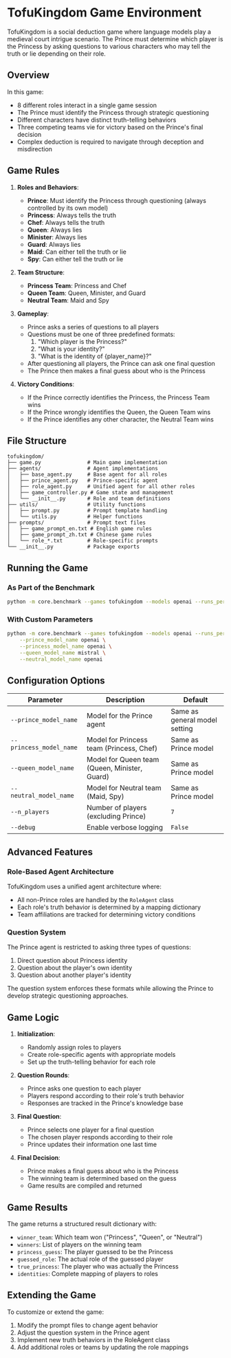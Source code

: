 # TofuKingdom Game Environment

TofuKingdom is a social deduction game where language models play a medieval court intrigue scenario. The Prince must determine which player is the Princess by asking questions to various characters who may tell the truth or lie depending on their role.

## Overview

In this game:
- 8 different roles interact in a single game session
- The Prince must identify the Princess through strategic questioning
- Different characters have distinct truth-telling behaviors
- Three competing teams vie for victory based on the Prince's final decision
- Complex deduction is required to navigate through deception and misdirection

## Game Rules

1. **Roles and Behaviors**:
   - **Prince**: Must identify the Princess through questioning (always controlled by its own model)
   - **Princess**: Always tells the truth
   - **Chef**: Always tells the truth
   - **Queen**: Always lies
   - **Minister**: Always lies
   - **Guard**: Always lies
   - **Maid**: Can either tell the truth or lie
   - **Spy**: Can either tell the truth or lie

2. **Team Structure**:
   - **Princess Team**: Princess and Chef
   - **Queen Team**: Queen, Minister, and Guard
   - **Neutral Team**: Maid and Spy

3. **Gameplay**:
   - Prince asks a series of questions to all players
   - Questions must be one of three predefined formats:
     1. "Which player is the Princess?"
     2. "What is your identity?"
     3. "What is the identity of {player_name}?"
   - After questioning all players, the Prince can ask one final question
   - The Prince then makes a final guess about who is the Princess

4. **Victory Conditions**:
   - If the Prince correctly identifies the Princess, the Princess Team wins
   - If the Prince wrongly identifies the Queen, the Queen Team wins
   - If the Prince identifies any other character, the Neutral Team wins

## File Structure

```
tofukingdom/
├── game.py               # Main game implementation
├── agents/               # Agent implementations
│   ├── base_agent.py     # Base agent for all roles
│   ├── prince_agent.py   # Prince-specific agent
│   ├── role_agent.py     # Unified agent for all other roles
│   ├── game_controller.py # Game state and management
│   └── __init__.py       # Role and team definitions
├── utils/                # Utility functions
│   ├── prompt.py         # Prompt template handling
│   └── utils.py          # Helper functions
├── prompts/              # Prompt text files
│   ├── game_prompt_en.txt # English game rules
│   ├── game_prompt_zh.txt # Chinese game rules
│   └── role_*.txt        # Role-specific prompts
└── __init__.py           # Package exports
```

## Running the Game

### As Part of the Benchmark

```bash
python -m core.benchmark --games tofukingdom --models openai --runs_per_game 1
```

### With Custom Parameters

```bash
python -m core.benchmark --games tofukingdom --models openai --runs_per_game 3 \
    --prince_model_name openai \
    --princess_model_name openai \
    --queen_model_name mistral \
    --neutral_model_name openai
```

## Configuration Options

| Parameter | Description | Default |
|-----------|-------------|---------|
| `--prince_model_name` | Model for the Prince agent | Same as general model setting |
| `--princess_model_name` | Model for Princess team (Princess, Chef) | Same as Prince model |
| `--queen_model_name` | Model for Queen team (Queen, Minister, Guard) | Same as Prince model |
| `--neutral_model_name` | Model for Neutral team (Maid, Spy) | Same as Prince model |
| `--n_players` | Number of players (excluding Prince) | `7` |
| `--debug` | Enable verbose logging | `False` |

## Advanced Features

### Role-Based Agent Architecture

TofuKingdom uses a unified agent architecture where:
- All non-Prince roles are handled by the `RoleAgent` class
- Each role's truth behavior is determined by a mapping dictionary
- Team affiliations are tracked for determining victory conditions

### Question System

The Prince agent is restricted to asking three types of questions:
1. Direct question about Princess identity
2. Question about the player's own identity
3. Question about another player's identity

The question system enforces these formats while allowing the Prince to develop strategic questioning approaches.

## Game Logic

1. **Initialization**:
   - Randomly assign roles to players
   - Create role-specific agents with appropriate models
   - Set up the truth-telling behavior for each role

2. **Question Rounds**:
   - Prince asks one question to each player
   - Players respond according to their role's truth behavior
   - Responses are tracked in the Prince's knowledge base

3. **Final Question**:
   - Prince selects one player for a final question
   - The chosen player responds according to their role
   - Prince updates their information one last time

4. **Final Decision**:
   - Prince makes a final guess about who is the Princess
   - The winning team is determined based on the guess
   - Game results are compiled and returned

## Game Results

The game returns a structured result dictionary with:
- `winner_team`: Which team won ("Princess", "Queen", or "Neutral")
- `winners`: List of players on the winning team
- `princess_guess`: The player guessed to be the Princess
- `guessed_role`: The actual role of the guessed player
- `true_princess`: The player who was actually the Princess
- `identities`: Complete mapping of players to roles

## Extending the Game

To customize or extend the game:
1. Modify the prompt files to change agent behavior
2. Adjust the question system in the Prince agent
3. Implement new truth behaviors in the RoleAgent class
4. Add additional roles or teams by updating the role mappings 